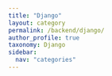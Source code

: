 ```yaml
---
title: "Django"
layout: category
permalink: /backend/django/
author_profile: true
taxonomy: Django
sidebar:
  nav: "categories"
---
```

